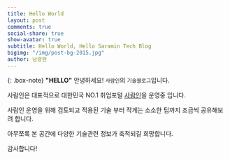 ```yaml
---
title: Hello World
layout: post
comments: true
social-share: true
show-avatar: true
subtitle: Hello World, Hello Saramin Tech Blog
bigimg: "/img/post-bg-2015.jpg"
author: 남광현
---
```


{: .box-note}
**"HELLO"**
안녕하세요! `사람인`의 `기술블로그`입니다.

사람인은 대표적으로 대한민국 NO.1 취업포털 [사람인](https://saramin.co.kr)을 운영중 입니다.

사람인 운영을 위해 검토되고 적용된 기술 부터 작게는 소소한 팁까지 조금씩 공유해보려 합니다.

아무쪼록 본 공간에 다양한 기술관련 정보가 축적되길 희망합니다.

감사합니다!
